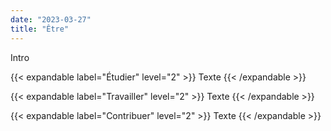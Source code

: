 ```yaml
---
date: "2023-03-27"
title: "Être"
---
```


Intro

{{< expandable label="Étudier" level="2" >}}
Texte
{{< /expandable >}}

{{< expandable label="Travailler" level="2" >}}
Texte
{{< /expandable >}}

{{< expandable label="Contribuer" level="2" >}}
Texte
{{< /expandable >}}

